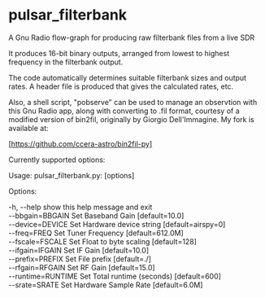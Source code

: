 # pulsar_filterbank
A Gnu Radio flow-graph for producing raw filterbank files from a live SDR

It produces 16-bit binary outputs, arranged from lowest to highest frequency
  in the filterbank output.

The code automatically determines suitable filterbank sizes and output
  rates.  A header file is produced that gives the calculated
  rates, etc.

Also, a shell script, "pobserve" can be used to manage an observtion
with this Gnu Radio app, along with converting to .fil format,
courtesy of a modified version of bin2fil, originally by
Giorgio Dell'Immagine.  My fork is available at:

[https://github.com/ccera-astro/bin2fil-py]


Currently supported options:


Usage: pulsar_filterbank.py: [options]

Options:

  -h, --help         show this help message and exit\
  --bbgain=BBGAIN    Set Baseband Gain [default=10.0]\
  --device=DEVICE    Set Hardware device string [default=airspy=0]\
  --freq=FREQ        Set Tuner Frequency [default=612.0M]\
  --fscale=FSCALE    Set Float to byte scaling [default=128]\
  --ifgain=IFGAIN    Set IF Gain [default=10.0]\
  --prefix=PREFIX    Set File prefix [default=./]\
  --rfgain=RFGAIN    Set RF Gain [default=15.0]\
  --runtime=RUNTIME  Set Total runtime (seconds) [default=600]\
  --srate=SRATE      Set Hardware Sample Rate [default=6.0M]
